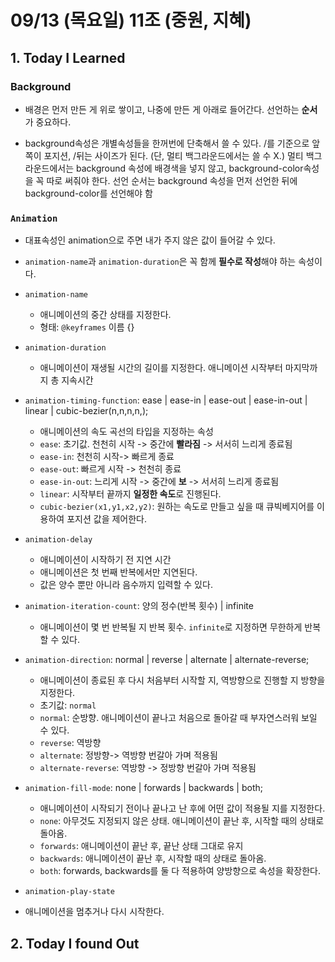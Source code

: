 # 09/13 (목요일) 11조 (중원, 지혜)

## 1. Today I Learned

### Background
 * 배경은 먼저 만든 게 위로 쌓이고, 나중에 만든 게 아래로 들어간다.
선언하는 **순서**가 중요하다.


* background속성은 개별속성들을 한꺼번에 단축해서 쓸 수 있다. 
/를 기준으로 앞쪽이 포지션, /뒤는 사이즈가 된다. (단, 멀티 백그라운드에서는 쓸 수 X.)
멀티 백그라운드에서는 background 속성에 배경색을 넣지 않고, background-color속성을 꼭 따로 써줘야 한다. 
선언 순서는 background 속성을 먼저 선언한 뒤에 background-color를 선언해야 함



### `Animation`
  
   * 대표속성인 animation으로 주면 내가 주지 않은 값이 들어갈 수 있다.
  - `animation-name`과 `animation-duration`은 꼭 함께 **필수로 작성**해야 하는 속성이다.
  
  
  - `animation-name`
    - 애니메이션의 중간 상태를 지정한다.
    - 형태: `@keyframes` 이름 {}
  
  
  - `animation-duration`
    - 애니메이션이 재생될 시간의 길이를 지정한다. 애니메이션 시작부터 마지막까지 총 지속시간
  
  - `animation-timing-function`: ease | ease-in | ease-out | ease-in-out | linear | cubic-bezier(n,n,n,n,);
    - 애니메이션의 속도 곡선의 타입을 지정하는 속성
    - `ease`: 초기값. 천천히 시작 -> 중간에 **빨라짐** -> 서서히 느리게 종료됨
    - `ease-in`: 천천히 시작-> 빠르게 종료
    - `ease-out`: 빠르게 시작 -> 천천히 종료
    - `ease-in-out`: 느리게 시작 -> 중간에 **보** -> 서서히 느리게 종료됨
    - `linear`: 시작부터 끝까지 **일정한 속도**로 진행된다.
    - `cubic-bezier(x1,y1,x2,y2)`: 원하는 속도로 만들고 싶을 때 큐빅베지어를 이용하여 포지션 값을 제어한다.
    
    
    
  - `animation-delay`
    -  애니메이션이 시작하기 전 지연 시간
    -  애니메이션은 첫 번째 반복에서만 지연된다. 
    -  값은 양수 뿐만 아니라 음수까지 입력할 수 있다. 
  
  
  - `animation-iteration-count`: 양의 정수(반복 횟수) | infinite
    - 애니메이션이 몇 번 반복될 지 반복 횟수. `infinite`로 지정하면 무한하게 반복할 수 있다.
  
  - `animation-direction`: normal | reverse | alternate | alternate-reverse;
    - 애니메이션이 종료된 후 다시 처음부터 시작할 지, 역방향으로 진행할 지 방향을 지정한다. 
    - 초기값: `normal`
    - `normal`: 순방향. 애니메이션이 끝나고 처음으로 돌아갈 때 부자연스러워 보일 수 있다. 
    - `reverse`: 역방향
    - `alternate`: 정방향-> 역방향 번갈아 가며 적용됨
    - `alternate-reverse`: 역방향 -> 정방향 번갈아 가며 적용됨 
  
  
  - `animation-fill-mode`: none | forwards | backwards | both;
    - 애니메이션이 시작되기 전이나 끝나고 난 후에 어떤 값이 적용될 지를 지정한다.
    - `none`: 아무것도 지정되지 않은 상태. 애니메이션이 끝난 후, 시작할 때의 상태로 돌아옴. 
    - `forwards`: 애니메이션이 끝난 후, 끝난 상태 그대로 유지
    - `backwards`: 애니메이션이 끝난 후, 시작할 때의 상태로 돌아옴.
    - `both`: forwards, backwards를 둘 다 적용하여 양방향으로 속성을 확장한다. 
  
  - `animation-play-state`
  - 애니메이션을 멈추거나 다시 시작한다.
  
  
  
## 2. Today I found Out


